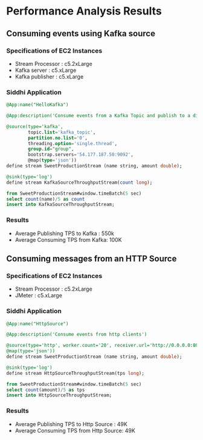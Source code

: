 # Performance Analysis Results

## Consuming events using Kafka source

### Specifications of EC2 Instances

- Stream Processor : c5.2xLarge
- Kafka server     : c5.xLarge
- Kafka publisher  : c5.xLarge

### Siddhi Application

```sql
@App:name("HelloKafka")

@App:description('Consume events from a Kafka Topic and publish to a different Kafka Topic')

@source(type='kafka',
    	topic.list='kafka_topic',
    	partition.no.list='0',
    	threading.option='single.thread',
    	group.id="group",
    	bootstrap.servers='54.177.187.50:9092',
    	@map(type='json'))
define stream SweetProductionStream (name string, amount double);

@sink(type='log')
define stream KafkaSourceThroughputStream(count long);

from SweetProductionStream#window.timeBatch(5 sec)
select count(name)/5 as count
insert into KafkaSourceThroughputStream;
```

### Results

- Average Publishing TPS to Kafka : 550k
- Average Consuming TPS from Kafka: 100K


## Consuming messages from an HTTP Source

### Specifications of EC2 Instances

- Stream Processor : c5.2xLarge
- JMeter           : c5.xLarge

### Siddhi Application

```sql
@App:name("HttpSource")

@App:description('Consume events from http clients')

@source(type='http', worker.count='20', receiver.url='http://0.0.0.0:8082/service',
@map(type='json'))
define stream SweetProductionStream (name string, amount double);

@sink(type='log')
define stream HttpSourceThroughputStream(tps long);

from SweetProductionStream#window.timeBatch(5 sec)
select count(amount)/5 as tps
insert into HttpSourceThroughputStream;
```

### Results

- Average Publishing TPS to Http Source : 49K
- Average Consuming TPS from Http Source: 49K

